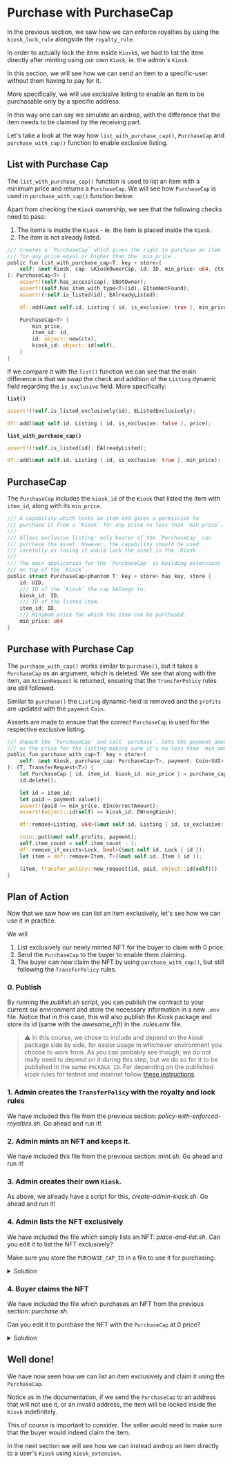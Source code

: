 # Purchase with PurchaseCap

In the previous section, we saw how we can enforce royalties by using the `kiosk_lock_rule` alongside the `royalty_rule`.

In order to actually lock the item inside `Kiosk`s, we had to list the item directly after minting using our own `Kiosk`, ie. the admin's `Kiosk`.

In this section, we will see how we can send an item to a specific-user without them having to pay for it.

More specifically, we will use exclusive listing to enable an item to be purchasable only by a specific address.

In this way one can say we simulate an airdrop, with the difference that the item needs to be claimed by the receiving part.

Let's take a look at the way how `list_with_purchase_cap()`, `PurchaseCap` and `purchase_with_cap()` function to enable exclusive listing.

## List with Purchase Cap

The `list_with_purchase_cap()` function is used to list an item with a minimum price and returns a `PurchaseCap`.
We will see how `PurchaseCap` is used in `purchase_with_cap()` function below.

Apart from checking the `Kiosk` ownership, we see that the following checks need to pass:
1. The items is inside the `Kiosk` - ie. the item is placed inside the `Kiosk`.
2. The item is not already listed.

```rust
/// Creates a `PurchaseCap` which gives the right to purchase an item
/// for any price equal or higher than the `min_price`.
public fun list_with_purchase_cap<T: key + store>(
    self: &mut Kiosk, cap: &KioskOwnerCap, id: ID, min_price: u64, ctx: &mut TxContext
): PurchaseCap<T> {
    assert!(self.has_access(cap), ENotOwner);
    assert!(self.has_item_with_type<T>(id), EItemNotFound);
    assert!(!self.is_listed(id), EAlreadyListed);

    df::add(&mut self.id, Listing { id, is_exclusive: true }, min_price);

    PurchaseCap<T> {
        min_price,
        item_id: id,
        id: object::new(ctx),
        kiosk_id: object::id(self),
    }
}
```

If we compare it with the `list()` function we can see that the main difference is that we swap the check and addition of 
the `Listing` dynamic field regarding the `is_exclusive` field. More specifically:

**`list()`**
```rust
assert!(!self.is_listed_exclusively(id), EListedExclusively);

df::add(&mut self.id, Listing { id, is_exclusive: false }, price);
```

**`list_with_purchase_cap()`**
```rust
assert!(!self.is_listed(id), EAlreadyListed);

df::add(&mut self.id, Listing { id, is_exclusive: true }, min_price);
```

## PurchaseCap

The `PurchaseCap` includes the `kiosk_id` of the `Kiosk` that listed the item with `item_id`, along with its `min_price`.

```rust
/// A capability which locks an item and gives a permission to
/// purchase it from a `Kiosk` for any price no less than `min_price`.
///
/// Allows exclusive listing: only bearer of the `PurchaseCap` can
/// purchase the asset. However, the capability should be used
/// carefully as losing it would lock the asset in the `Kiosk`.
///
/// The main application for the `PurchaseCap` is building extensions
/// on top of the `Kiosk`.
public struct PurchaseCap<phantom T: key + store> has key, store {
    id: UID,
    /// ID of the `Kiosk` the cap belongs to.
    kiosk_id: ID,
    /// ID of the listed item.
    item_id: ID,
    /// Minimum price for which the item can be purchased.
    min_price: u64
}
```

## Purchase with Purchase Cap

The `purchase_with_cap()` works similar to `purchase()`, but it takes a `PurchaseCap` as an argument, which is deleted.
We see that along with the item, an `ActionRequest` is returned, ensuring that the `TransferPolicy` rules are still followed.

Similar to `purchase()` the `Listing` dynamic-field is removed and the `profits` are updated with the `payment` `Coin`.

Asserts are made to ensure that the correct `PurchaseCap` is used for the respective exclusive listing.

```rust
/// Unpack the `PurchaseCap` and call `purchase`. Sets the payment amount
/// as the price for the listing making sure it's no less than `min_amount`.
public fun purchase_with_cap<T: key + store>(
    self: &mut Kiosk, purchase_cap: PurchaseCap<T>, payment: Coin<SUI>
): (T, TransferRequest<T>) {
    let PurchaseCap { id, item_id, kiosk_id, min_price } = purchase_cap;
    id.delete();

    let id = item_id;
    let paid = payment.value();
    assert!(paid >= min_price, EIncorrectAmount);
    assert!(object::id(self) == kiosk_id, EWrongKiosk);

    df::remove<Listing, u64>(&mut self.id, Listing { id, is_exclusive: true });

    coin::put(&mut self.profits, payment);
    self.item_count = self.item_count - 1;
    df::remove_if_exists<Lock, bool>(&mut self.id, Lock { id });
    let item = dof::remove<Item, T>(&mut self.id, Item { id });

    (item, transfer_policy::new_request(id, paid, object::id(self)))
}
```

## Plan of Action

Now that we saw how we can list an item exclusively, let's see how we can use it in practice.

We will
1. List exclusively our newly minted NFT for the buyer to claim with 0 price.
2. Send the `PurchaseCap` to the buyer to enable them claiming.
3. The buyer can now claim the NFT by using `purchase_with_cap()`, but still following the `TransferPolicy` rules.

### 0. Publish

By running the _<span>publish.sh</span>_ script, you can publish the contract to your current sui environment and store the necessary information in a new `.env` file.
Notice that in this case, this will also publish the _Kiosk_ package and store its id (same with the _awesome_nft_) in the _.rules.env_ file.

> ⚠️  In this course, we chose to include and depend on the _kiosk_ package side by side, for easier usage in whichever environment you choose to work from.
> As you can probably see though, we do not really need to depend on it during this step, but we do so for it to be published in the same `PACKAGE_ID`.
For depending on the published _kiosk_ rules for testnet and mainnet follow [these instructions](https://github.com/MystenLabs/apps/blob/main/kiosk/README.md).

### 1. Admin creates the `TransferPolicy` with the royalty and lock rules

We have included this file from the previous section: _<span>policy-with-enforced-royalties.sh</span>_. Go ahead and run it!

### 2. Admin mints an NFT and keeps it.

We have included this file from the previous section: _<span>mint.sh</span>_. Go ahead and run it!

### 3. Admin creates their own `Kiosk`.

As above, we already have a script for this, _<span>create-admin-kiosk.sh</span>_. Go ahead and run it!

### 4. Admin lists the NFT exclusively

We have included the file which simply lists an NFT: _<span>place-and-list.sh</span>_.
Can you edit it to list the NFT exclusively?

Make sure you store the `PURCHASE_CAP_ID` in a file to use it for purchasing.

<details>
<summary>Solution</summary>

Instead of `place_and_list` we first use `place` and then `list_with_purchase_cap`.
Lastly we transfer the `PurchaseCap` to the buyer.

```bash
#!/bin/bash

# Load variables from .env, .nft.env and .seller.kiosk.env files
if [ -f .env ] && [ -f .nft.env ] && [ -f .admin.kiosk.env ]; then
    source .env
    source .nft.env
    source .admin.kiosk.env
else
    echo "No .env, .nft.env or .admin.kiosk.env file found"
    exit 1
fi

GAS_BUDGET=100_000_000  # 0.1 SUI

# Switch to admin address
sui client switch --address admin

nft_type="<${PACKAGE_ID}::awesome_nft::AwesomeNFT>"
# Place and list NFT for sale
list_res=$(sui client ptb \
    --move-call 0x2::kiosk::place \
        $nft_type \
        @$ADMIN_KIOSK_ID \
        @$ADMIN_KIOSK_CAP_ID \
        @$NFT_ID \
    --move-call 0x2::kiosk::list_with_purchase_cap \
        $nft_type \
        @$ADMIN_KIOSK_ID \
        @$ADMIN_KIOSK_CAP_ID \
        @$NFT_ID \
        0 \
    --assign purchase_cap \
    --transfer-objects [purchase_cap] @$BUYER_ADDRESS \
    --gas-budget $GAS_BUDGET \
    --json)

PURCHASE_CAP_ID=$(echo "$list_res" | jq -r '.objectChanges[] | select(.type == "created") | select(.objectType | contains("2::kiosk::PurchaseCap<")).objectId')
echo PURCHASE_CAP_ID=$PURCHASE_CAP_ID > .purchase_cap.env
```
</details>

### 4. Buyer claims the NFT

We have included the file which purchases an NFT from the previous section: _<span>purchase.sh</span>_.

Can you edit it to purchase the NFT with the `PurchaseCap` at 0 price?

<details>
<summary>Solution</summary>

#### 1. Buyer still needs to resolve a `TransferRequest`, so we need to have a buyer `Kiosk` to resolve the `kiosk_lock_rule`.

We already have a script for this, _<span>create-buyer-kiosk.sh</span>_. Go ahead and run it!

#### 2. `purchase_with_cap` and resolve the `TransferRequest`

As the listing price is 0, we can restore gas-budget to 
```bash
GAS_BUDGET=100_000_000  # 0.1 SUI
```

Even with the listing price being 0, we still need to pass the payment objects for it.
```bash
--move-call 0x2::coin::zero \
    $sui_type \
--assign payment \
--move-call 0x2::coin::zero \
    $sui_type \
--assign royalties_payment \
```

In `purchase_with_cap`, instead of using the `NFT_ID` we only need the `PURCHASE_CAP_ID` to purchase the NFT.
```bash
--move-call 0x2::kiosk::purchase_with_cap \
    $nft_type \
    @$ADMIN_KIOSK_ID \
    @$PURCHASE_CAP_ID \
    payment \
--assign purchase \
--assign nft purchase.0 \
--assign request purchase.1 \
```

Whole script:
```bash
#!/bin/bash

# Load variables from *.env files
if [ -f .env ] && [ -f .purchase_cap.env ] && [ -f .admin.kiosk.env ] && [ -f .buyer.kiosk.env ] && [ -f .transfer_policy.env ] && [ -f .rules.env ]; then
    source .env
    source .purchase_cap.env
    source .admin.kiosk.env
    source .buyer.kiosk.env
    source .transfer_policy.env
    source .rules.env
else
    echo "No .env, .purchase_cap.env, .admin.kiosk.env, .buyer.kiosk.env, .transfer_policy.env, or .rules.env file found"
    exit 1
fi

GAS_BUDGET=100_000_000  # 0.1 SUI

# Switch to admin address
sui client switch --address buyer

sui_type="<0x2::sui::SUI>"
nft_type="<${PACKAGE_ID}::awesome_nft::AwesomeNFT>"
# Create 2 new zero coins, for purchase and for royalties.
# Then use kiosk::purchase_with_cap.
# Then use royalty_rule::pay.
# Lastly lock the item in our Kiosk as buyer,
# before confirming the request with transfer_policy::confirm_request.
sui client ptb \
    --move-call 0x2::coin::zero \
        $sui_type \
    --assign payment \
    --move-call 0x2::coin::zero \
        $sui_type \
    --assign royalties_payment \
    --move-call 0x2::kiosk::purchase_with_cap \
        $nft_type \
        @$ADMIN_KIOSK_ID \
        @$PURCHASE_CAP_ID \
        payment \
    --assign purchase \
    --assign nft purchase.0 \
    --assign request purchase.1 \
    --move-call ${RULES_PACKAGE_ID}::royalty_rule::pay \
        $nft_type \
        @$TRANSFER_POLICY_ID \
        request \
        royalties_payment \
    --move-call 0x2::kiosk::lock \
        $nft_type \
        @$BUYER_KIOSK_ID \
        @$BUYER_KIOSK_CAP_ID \
        @$TRANSFER_POLICY_ID \
        nft \
    --move-call ${RULES_PACKAGE_ID}::kiosk_lock_rule::prove \
        $nft_type \
        request \
        @$BUYER_KIOSK_ID \
    --move-call \
    0x2::transfer_policy::confirm_request \
        $nft_type \
        @$TRANSFER_POLICY_ID \
        request \
    --gas-budget $GAS_BUDGET \
    --summary
```
</details>

## Well done!

We have now seen how we can list an item exclusively and claim it using the `PurchaseCap`.

Notice as in the documentation, if we send the `PurchaseCap` to an address that will not use it, or an invalid address,
the item will be locked inside the `Kiosk` indefinitely.

This of course is important to consider. The seller would need to make sure that the buyer would indeed claim the item.

In the next section we will see how we can instead airdrop an item directly to a user's `Kiosk` using `kiosk_extension`.

